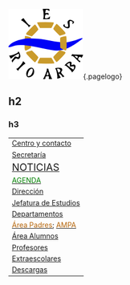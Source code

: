 <!-- TITLE: Rio Arba -->
<!-- subtitle: Instituto de Enseñanza Secundaria y Formación profesional -->
![Logo](/uploads/logo.png "Logo"){.pagelogo}
<script text="javascript">
	setInterval(function(){
		$(".blinker").fadeOut(1500).fadeIn(300)
	}, 2000);
</script> 

<h2>h2</h2>
<h3>h3</h3>

||
|:-------------|
|[Centro y contacto](/datos-y-contacto)|
|[Secretaría](/secretaria)|
|[<label class=blinker style="font-size:20px">NOTICIAS</label>](/noticias)|
|[<label class=blinker style="color: green">AGENDA</label>](/agenda)|
|[Dirección](/director)|
|[Jefatura de Estudios](/jefatura)|
|[Departamentos](/departamento)|
|[<label style="color: #b5650a">Área Padres</label>](/padres); [<label style="color: #b5650a">AMPA</label>](/ampa)|
|[Área Alumnos](/alumnos)|
|[Profesores](/profesores)|
|[Extraescolares](/extraescolares)|
|[Descargas](/descargas)